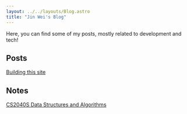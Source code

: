 ```yaml
---
layout: ../../layouts/Blog.astro
title: "Jin Wei's Blog"
---
```


Here, you can find some of my posts, mostly related to development and tech!

## Posts

[Building this site](/blog/this-site)

## Notes

[CS2040S Data Structures and Algorithms](/notes/cs2040s)
